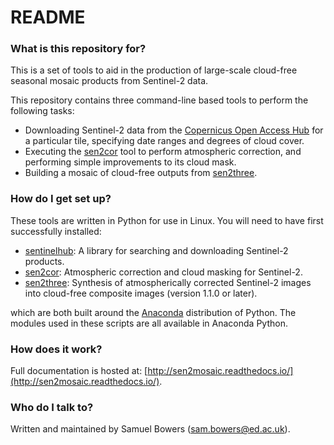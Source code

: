 # README #

### What is this repository for? ###

This is a set of tools to aid in the production of large-scale cloud-free seasonal mosaic products from Sentinel-2 data.

This repository contains three command-line based tools to perform the following tasks:

* Downloading Sentinel-2 data from the [Copernicus Open Access Hub](https://scihub.copernicus.eu/) for a particular tile, specifying date ranges and degrees of cloud cover.
* Executing the [sen2cor](http://step.esa.int/main/third-party-plugins-2/sen2cor/) tool to perform atmospheric correction, and performing simple improvements to its cloud mask.
* Building a mosaic of cloud-free outputs from [sen2three](http://step.esa.int/main/third-party-plugins-2/sen2three/).

### How do I get set up? ###

These tools are written in Python for use in Linux. You will need to have first successfully installed:

* [sentinelhub](https://github.com/sinergise/sentinelhub): A library for searching and downloading Sentinel-2 products.
* [sen2cor](http://step.esa.int/main/third-party-plugins-2/sen2cor/): Atmospheric correction and cloud masking for Sentinel-2.
* [sen2three](http://step.esa.int/main/third-party-plugins-2/sen2three/): Synthesis of atmospherically corrected Sentinel-2 images into cloud-free composite images (version 1.1.0 or later).

which are both built around the [Anaconda](https://www.anaconda.com/download/) distribution of Python. The modules used in these scripts are all available in Anaconda Python.

### How does it work? ###

Full documentation is hosted at: [http://sen2mosaic.readthedocs.io/](http://sen2mosaic.readthedocs.io/).

### Who do I talk to? ###

Written and maintained by Samuel Bowers ([sam.bowers@ed.ac.uk](mailto:sam.bowers@ed.ac.uk)).
